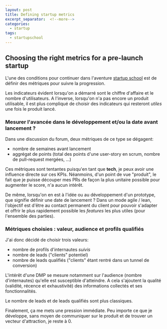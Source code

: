 ```yaml
---
layout: post
title: Defining startup metrics
excerpt_separator:  <!--more-->
categories:
  - startup
tags:
  - startupschool
---
```


## Choosing the right metrics for a pre-launch startup

L'une des conditions pour continuer dans l'aventure [startup school](https://startupschool.org) est de définir des métriques pour suivre la progression.

Les indicateurs évident lorsqu'on a démarré sont le chiffre d'affaire et le nombre d'utilisateurs.
A l'inverse, lorsqu'on n'a pas encore un produit utilisable, il est plus compliqué de choisir des indicateurs qui resteront *utiles* une fois le produit lancé.

### Mesurer l'avancée dans le développement et/ou la date avant lancement ?

Dans une discussion du forum, deux métriques de ce type se dégagent:

* nombre de semaines avant lancement
* aggrégat de points (total des points d'une user-story en scrum, nombre de pull-request mergées, ...)

Ces métriques sont tentantes puisqu'en tant que **tech**, je peux avoir une influence directe sur ces KPIs.
Néanmoins, d'un point de vue "produit", le fait que je puisse découper mes PRs de façon la plus unitaire possible pour augmenter le score, n'a aucun intérêt.

De même, lorsqu'on en est à l'idée ou au développement d'un prototype, que signifie définir une date de lancement ?
Dans un mode agile / lean, l'objectif est d'être au contact permanent du client pour pouvoir s'adapter et offrir le plus rapidement possible les *features* les plus utiles (pour l'ensemble des parties).

### Métriques choisies : valeur, audience et profils qualifiés
J'ai donc décidé de choisir trois valeurs:
* nombre de profils d'internautes *suivis*
* nombre de leads ("clients" potentiel)
* nombre de leads qualifiés ("clients" étant rentré dans un tunnel de conversion)

L'intérêt d'une DMP se mesure notamment sur l'audience (nombre d'internautes) qu'elle est susceptible d'atteindre. A cela s'ajoutent la qualité (validité, récence et exhaustivité) des informations collectés et ses fonctionnalités. 

Le nombre de leads et de leads qualifiés sont plus classiques.

Finalement, ça me mets une pression immédiate. Peu importe ce que je développe, sans moyen de communiquer sur le produit et de trouver un vecteur d'attraction, je reste à 0.